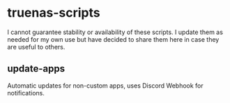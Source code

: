 # truenas-scripts
I cannot guarantee stability or availability of these scripts. I update them as needed for my own use but have decided to share them here in case they are useful to others.

## update-apps
Automatic updates for non-custom apps, uses Discord Webhook for notifications.